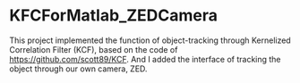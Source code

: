 # KFCForMatlab_ZEDCamera
This project implemented the function of object-tracking through Kernelized Correlation Filter (KCF), based on the code of https://github.com/scott89/KCF. And I added the interface of tracking the object through our own camera, ZED.

